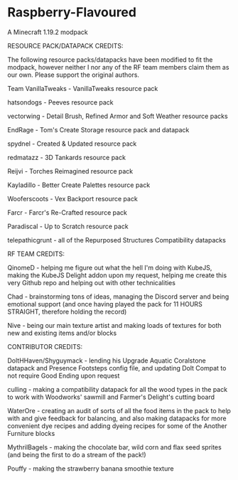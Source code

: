 # Raspberry-Flavoured
 A Minecraft 1.19.2 modpack

 RESOURCE PACK/DATAPACK CREDITS:

The following resource packs/datapacks have been modified to fit the modpack, however neither I nor any of the RF team members claim them as our own. Please support the original authors.

Team VanillaTweaks - VanillaTweaks resource pack

hatsondogs - Peeves resource pack

vectorwing - Detail Brush, Refined Armor and Soft Weather resource packs

EndRage - Tom's Create Storage resource pack and datapack

spydnel - Created & Updated resource pack

redmatazz - 3D Tankards resource pack

Reijvi - Torches Reimagined resource pack

Kayladillo - Better Create Palettes resource pack

Wooferscoots - Vex Backport resource pack 

Farcr - Farcr's Re-Crafted resource pack

Paradiscal - Up to Scratch resource pack

telepathicgrunt - all of the Repurposed Structures Compatibility datapacks

RF TEAM CREDITS:

QinomeD - helping me figure out what the hell I'm doing with KubeJS, making the KubeJS Delight addon upon my request, helping me create this very Github repo and helping out with other technicalities

Chad - brainstorming tons of ideas, managing the Discord server and being emotional support (and once having played the pack for 11 HOURS STRAIGHT, therefore holding the record)

Nive - being our main texture artist and making loads of textures for both new and existing items and/or blocks

CONTRIBUTOR CREDITS:

DoltHHaven/Shyguymack - lending his Upgrade Aquatic Coralstone datapack and Presence Footsteps config file, and updating Dolt Compat to not require Good Ending upon request

culling - making a compatibility datapack for all the wood types in the pack to work with Woodworks' sawmill and Farmer's Delight's cutting board

WaterOre - creating an audit of sorts of all the food items in the pack to help with and give feedback for balancing, and also making datapacks for more convenient dye recipes and adding dyeing recipes for some of the Another Furniture blocks

MythrilBagels - making the chocolate bar, wild corn and flax seed sprites (and being the first to do a stream of the pack!)

Pouffy - making the strawberry banana smoothie texture
